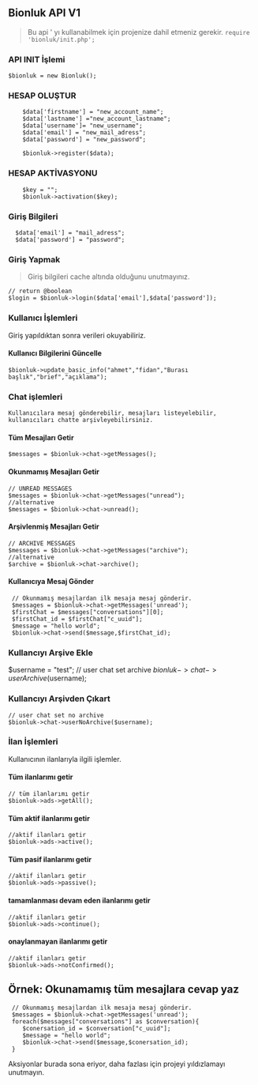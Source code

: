 
## Bionluk API V1

> Bu api ' yı kullanabilmek için projenize dahil etmeniz gerekir.
> `require 'bionluk/init.php';`


### API INIT İşlemi

    $bionluk = new Bionluk();

### HESAP OLUŞTUR

        $data['firstname'] = "new_account_name";
        $data['lastname'] ="new_account_lastname";
        $data['username']= "new_username";
        $data['email'] = "new_mail_adress";
        $data['password'] = "new_password";

        $bionluk->register($data);

### HESAP AKTİVASYONU

        $key = "";
        $bionluk->activation($key);


### Giriş Bilgileri

      $data['email'] = "mail_adress";
      $data['password'] = "password";
    
  ### Giriş Yapmak
  

> Giriş bilgileri cache altında olduğunu unutmayınız.

    // return @boolean
    $login = $bionluk->login($data['email'],$data['password']);


### Kullanıcı İşlemleri
Giriş yapıldıktan sonra verileri okuyabiliriz.
#### Kullanıcı Bilgilerini Güncelle

    $bionluk->update_basic_info("ahmet","fidan","Burası başlık","brief","açıklama");



### Chat işlemleri
	Kullanıcılara mesaj gönderebilir, mesajları listeyelebilir, kullanıcıları chatte arşivleyebilirsiniz.

#### Tüm Mesajları Getir

    $messages = $bionluk->chat->getMessages();

#### Okunmamış Mesajları Getir
    // UNREAD MESSAGES
    $messages = $bionluk->chat->getMessages("unread");
    //alternative
    $messages = $bionluk->chat->unread(); 


#### Arşivlenmiş Mesajları Getir
    // ARCHIVE MESSAGES
    $messages = $bionluk->chat->getMessages("archive");
    //alternative
    $archive = $bionluk->chat->archive();

#### Kullanıcıya Mesaj Gönder
     // Okunmamış mesajlardan ilk mesaja mesaj gönderir.
     $messages = $bionluk->chat->getMessages('unread');
     $firstChat = $messages["conversations"][0];
     $firstChat_id = $firstChat["c_uuid"];
     $message = "hello world";
     $bionluk->chat->send($message,$firstChat_id);	

### Kullancıyı Arşive Ekle

   $username = "test";
    // user chat set archive
    $bionluk->chat->userArchive($username); 

### Kullancıyı Arşivden Çıkart
    // user chat set no archive
    $bionluk->chat->userNoArchive($username);


### İlan İşlemleri
Kullanıcının ilanlarıyla ilgili işlemler.

#### Tüm ilanlarımı  getir
    // tüm ilanlarımı getir
    $bionluk->ads->getAll();

#### Tüm aktif ilanlarımı  getir
    //aktif ilanları getir
    $bionluk->ads->active();

#### Tüm pasif ilanlarımı  getir
    //aktif ilanları getir
    $bionluk->ads->passive();

    
#### tamamlanması devam eden ilanlarımı  getir
    //aktif ilanları getir
    $bionluk->ads->continue();

#### onaylanmayan ilanlarımı getir
    //aktif ilanları getir
    $bionluk->ads->notConfirmed();



## Örnek: Okunamamış tüm mesajlara cevap yaz
     // Okunmamış mesajlardan ilk mesaja mesaj gönderir.
     $messages = $bionluk->chat->getMessages('unread');
     foreach($messages["conversations"] as $conversation){
     	$conersation_id = $conversation["c_uuid"];
     	$message = "hello world";
     	$bionluk->chat->send($message,$conersation_id);
     }
    		


Aksiyonlar burada sona eriyor, daha fazlası için projeyi yıldızlamayı unutmayın.


   
